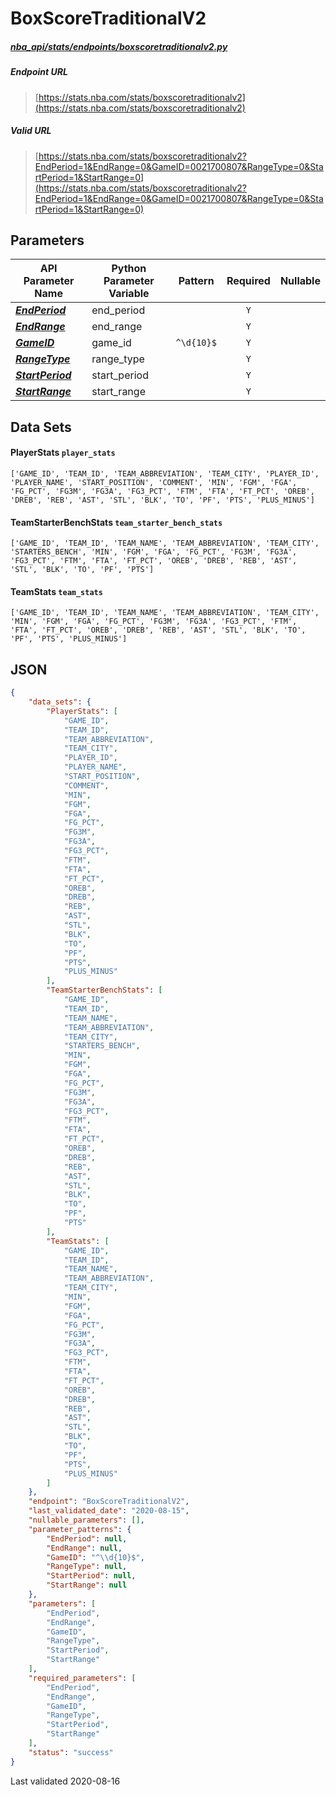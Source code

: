 # BoxScoreTraditionalV2
##### [nba_api/stats/endpoints/boxscoretraditionalv2.py](https://github.com/swar/nba_api/blob/master/nba_api/stats/endpoints/boxscoretraditionalv2.py)

##### Endpoint URL
>[https://stats.nba.com/stats/boxscoretraditionalv2](https://stats.nba.com/stats/boxscoretraditionalv2)

##### Valid URL
>[https://stats.nba.com/stats/boxscoretraditionalv2?EndPeriod=1&EndRange=0&GameID=0021700807&RangeType=0&StartPeriod=1&StartRange=0](https://stats.nba.com/stats/boxscoretraditionalv2?EndPeriod=1&EndRange=0&GameID=0021700807&RangeType=0&StartPeriod=1&StartRange=0)

## Parameters
API Parameter Name | Python Parameter Variable | Pattern | Required | Nullable
------------ | ------------ | :-----------: | :---: | :---:
[_**EndPeriod**_](https://github.com/swar/nba_api/blob/master/docs/nba_api/stats/library/parameters.md#EndPeriod) | end_period |  | `Y` |  | 
[_**EndRange**_](https://github.com/swar/nba_api/blob/master/docs/nba_api/stats/library/parameters.md#EndRange) | end_range |  | `Y` |  | 
[_**GameID**_](https://github.com/swar/nba_api/blob/master/docs/nba_api/stats/library/parameters.md#GameID) | game_id | `^\d{10}$` | `Y` |  | 
[_**RangeType**_](https://github.com/swar/nba_api/blob/master/docs/nba_api/stats/library/parameters.md#RangeType) | range_type |  | `Y` |  | 
[_**StartPeriod**_](https://github.com/swar/nba_api/blob/master/docs/nba_api/stats/library/parameters.md#StartPeriod) | start_period |  | `Y` |  | 
[_**StartRange**_](https://github.com/swar/nba_api/blob/master/docs/nba_api/stats/library/parameters.md#StartRange) | start_range |  | `Y` |  | 

## Data Sets
#### PlayerStats `player_stats`
```text
['GAME_ID', 'TEAM_ID', 'TEAM_ABBREVIATION', 'TEAM_CITY', 'PLAYER_ID', 'PLAYER_NAME', 'START_POSITION', 'COMMENT', 'MIN', 'FGM', 'FGA', 'FG_PCT', 'FG3M', 'FG3A', 'FG3_PCT', 'FTM', 'FTA', 'FT_PCT', 'OREB', 'DREB', 'REB', 'AST', 'STL', 'BLK', 'TO', 'PF', 'PTS', 'PLUS_MINUS']
```

#### TeamStarterBenchStats `team_starter_bench_stats`
```text
['GAME_ID', 'TEAM_ID', 'TEAM_NAME', 'TEAM_ABBREVIATION', 'TEAM_CITY', 'STARTERS_BENCH', 'MIN', 'FGM', 'FGA', 'FG_PCT', 'FG3M', 'FG3A', 'FG3_PCT', 'FTM', 'FTA', 'FT_PCT', 'OREB', 'DREB', 'REB', 'AST', 'STL', 'BLK', 'TO', 'PF', 'PTS']
```

#### TeamStats `team_stats`
```text
['GAME_ID', 'TEAM_ID', 'TEAM_NAME', 'TEAM_ABBREVIATION', 'TEAM_CITY', 'MIN', 'FGM', 'FGA', 'FG_PCT', 'FG3M', 'FG3A', 'FG3_PCT', 'FTM', 'FTA', 'FT_PCT', 'OREB', 'DREB', 'REB', 'AST', 'STL', 'BLK', 'TO', 'PF', 'PTS', 'PLUS_MINUS']
```


## JSON
```json
{
    "data_sets": {
        "PlayerStats": [
            "GAME_ID",
            "TEAM_ID",
            "TEAM_ABBREVIATION",
            "TEAM_CITY",
            "PLAYER_ID",
            "PLAYER_NAME",
            "START_POSITION",
            "COMMENT",
            "MIN",
            "FGM",
            "FGA",
            "FG_PCT",
            "FG3M",
            "FG3A",
            "FG3_PCT",
            "FTM",
            "FTA",
            "FT_PCT",
            "OREB",
            "DREB",
            "REB",
            "AST",
            "STL",
            "BLK",
            "TO",
            "PF",
            "PTS",
            "PLUS_MINUS"
        ],
        "TeamStarterBenchStats": [
            "GAME_ID",
            "TEAM_ID",
            "TEAM_NAME",
            "TEAM_ABBREVIATION",
            "TEAM_CITY",
            "STARTERS_BENCH",
            "MIN",
            "FGM",
            "FGA",
            "FG_PCT",
            "FG3M",
            "FG3A",
            "FG3_PCT",
            "FTM",
            "FTA",
            "FT_PCT",
            "OREB",
            "DREB",
            "REB",
            "AST",
            "STL",
            "BLK",
            "TO",
            "PF",
            "PTS"
        ],
        "TeamStats": [
            "GAME_ID",
            "TEAM_ID",
            "TEAM_NAME",
            "TEAM_ABBREVIATION",
            "TEAM_CITY",
            "MIN",
            "FGM",
            "FGA",
            "FG_PCT",
            "FG3M",
            "FG3A",
            "FG3_PCT",
            "FTM",
            "FTA",
            "FT_PCT",
            "OREB",
            "DREB",
            "REB",
            "AST",
            "STL",
            "BLK",
            "TO",
            "PF",
            "PTS",
            "PLUS_MINUS"
        ]
    },
    "endpoint": "BoxScoreTraditionalV2",
    "last_validated_date": "2020-08-15",
    "nullable_parameters": [],
    "parameter_patterns": {
        "EndPeriod": null,
        "EndRange": null,
        "GameID": "^\\d{10}$",
        "RangeType": null,
        "StartPeriod": null,
        "StartRange": null
    },
    "parameters": [
        "EndPeriod",
        "EndRange",
        "GameID",
        "RangeType",
        "StartPeriod",
        "StartRange"
    ],
    "required_parameters": [
        "EndPeriod",
        "EndRange",
        "GameID",
        "RangeType",
        "StartPeriod",
        "StartRange"
    ],
    "status": "success"
}
```

Last validated 2020-08-16
